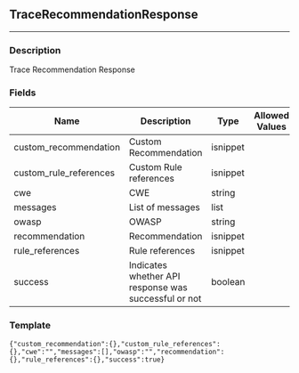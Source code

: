 ## TraceRecommendationResponse
---
### Description
Trace Recommendation Response
### Fields
| Name | Description | Type | Allowed Values | Required |
| ---- | ----------- | ---- | -------------- | -------- |
| custom_recommendation | Custom Recommendation | isnippet |  | false |
| custom_rule_references | Custom Rule references | isnippet |  | false |
| cwe | CWE | string |  | false |
| messages | List of messages | list |  | false |
| owasp | OWASP | string |  | false |
| recommendation | Recommendation | isnippet |  | false |
| rule_references | Rule references | isnippet |  | false |
| success | Indicates whether API response was successful or not | boolean |  | false |
### Template
```
{"custom_recommendation":{},"custom_rule_references":{},"cwe":"","messages":[],"owasp":"","recommendation":{},"rule_references":{},"success":true}
```
